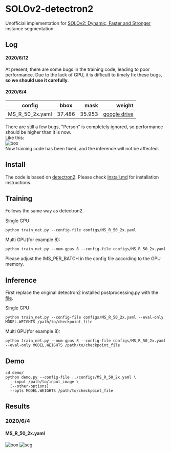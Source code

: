 # SOLOv2-detectron2
Unofficial implementation for [SOLOv2: Dynamic, Faster and Stronger](https://arxiv.org/abs/2003.10152) instance segmentation.  


## Log
#### 2020/6/12
At present, there are some bugs in the training code, leading to poor performance. Due to the lack of GPU, it is difficult to timely fix these bugs, **so we should use it carefully**.  

#### 2020/6/4  
|config|bbox|mask|weight|
|-|:-:|-:|-:|
|MS_R_50_2x.yaml|37.486|35.953|[google drive](https://drive.google.com/file/d/1BFTtOOcheJBbxp7Bkk-hgs2SNh2upIIr/view?usp=sharing)|

There are still a few bugs, "Person" is completely ignored, so performance should be higher than it is now.  
Like this:  
![box](https://raw.githubusercontent.com/gakkiri/SOLOv2-detectron2/master/img/bug.png)  
Now training code has been fixed, and the inference will not be affected.

## Install
The code is based on [detectron2](https://github.com/facebookresearch/detectron2). Please check [Install.md](https://github.com/facebookresearch/detectron2/blob/master/INSTALL.md) for installation instructions.


## Training 
Follows the same way as detectron2.

Single GPU:
```
python train_net.py --config-file configs/MS_R_50_2x.yaml
```
Multi GPU(for example 8):
```
python train_net.py --num-gpus 8 --config-file configs/MS_R_50_2x.yaml
```
Please adjust the IMS_PER_BATCH in the config file according to the GPU memory.


## Inference
First replace the original detectron2 installed postprocessing.py with the [file](https://github.com/gakkiri/SOLOv2-detectron2/blob/master/postprocessing.py).

Single GPU:
```
python train_net.py --config-file configs/MS_R_50_2x.yaml --eval-only MODEL.WEIGHTS /path/to/checkpoint_file
```
Multi GPU(for example 8):
```
python train_net.py --num-gpus 8 --config-file configs/MS_R_50_2x.yaml --eval-only MODEL.WEIGHTS /path/to/checkpoint_file
```

## Demo
```
cd demo/
python demo.py --config-file ../configs/MS_R_50_2x.yaml \
  --input /path/to/input_image \
  [--other-options]
  --opts MODEL.WEIGHTS /path/to/checkpoint_file
```

## Results 
### 2020/6/4
#### MS_R_50_2x.yaml
![box](https://raw.githubusercontent.com/gakkiri/SOLOv2-detectron2/master/img/box50.png?x-oss-Process=image/watermark,type_ZmFuZ3poZW5naGVpdGk,shadow_10,text_aHR0cHM6Ly9ibG9nLmNzZG4ubmV0L3FxXzQzNDk3ODQ1,size_16,color_FFFFFF,t_70)
![seg](https://raw.githubusercontent.com/gakkiri/SOLOv2-detectron2/master/img/mask50.png?x-oss-Process=image/watermark,type_ZmFuZ3poZW5naGVpdGk,shadow_10,text_aHR0cHM6Ly9ibG9nLmNzZG4ubmV0L3FxXzQzNDk3ODQ1,size_16,color_FFFFFF,t_70)  
